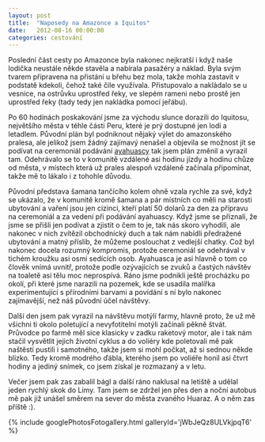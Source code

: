 ```yaml
---
layout: post
title:  "Naposedy na Amazonce a Iquitos"
date:   2012-08-16 00:00:00
categories: cestování
---
```


Poslední část cesty po Amazonce byla nakonec nejkratší i když naše lodička neustále někde stavěla a nabírala pasažéry a náklad. Byla svým tvarem připravena na přistání u břehu bez mola, takže mohla zastavit v podstatě kdekoli, čehož také čile využívala. Přistupovalo a nakládalo se u vesnice, na ostrůvku uprostřed řeky, ve slepém rameni nebo prostě jen uprostřed řeky (tady tedy jen nakládka pomocí jeřábu).

Po 60 hodinách poskakování jsme za východu slunce dorazili do Iquitosu, největšího města v téhle části Peru, které je prý dostupné jen lodí a letadlem. Původní plán byl podniknout nějaký výlet do amazonského pralesa, ale jelikož jsem žádný zajímavý nenašel a objevila se možnost jít se podívat na ceremoniál podávání [ayahuascy] tak jsem plán změnil a vyrazil tam. Odehrávalo se to v komunitě vzdálené asi hodinu jízdy a hodinu chůze od města, v místech která už prales alespoň vzdáleně začínala připomínat, takže mě to lákalo i z tohohle důvodu.

Původní představa šamana tančícího kolem ohně vzala rychle za své, když se ukázalo, že v komunitě kromě šamana a pár místních co měli na starosti ubytování a vaření jsou jen cizinci, kteří platí 50 dolarů za den za přípravu na ceremoniál a za vedení při podávání ayahuascy. Když jsme se přiznali, že jsme se přišli jen podívat a zjistit o čem to je, tak nás skoro vyhodili, ale nakonec v nich zvítězil obchodnický duch a tak nám nabídli předražené ubytování a matný příslib, že můžeme poslouchat z vedlejší chatky. Což byl nakonec docela rozumný kompromis, protože ceremoniál se odehrával v tichém kroužku asi osmi sedících osob. Ayahuasca je asi hlavně o tom co člověk vnímá uvnitř, protože podle ozývajících se zvuků a častých návštěv na toaletě asi tělu moc neprospívá. Ráno jsme podnikli ještě procházku po okolí, při které jsme narazili na pozemek, kde se usadila malířka experimentující s přírodními barvami a povídání s ní bylo nakonec zajímavější, než náš původní účel návštěvy.

Další den jsem pak vyrazil na návštěvu motýlí farmy, hlavně proto, že už mě všichni ti okolo poletující a nevyfotitelní motýli začínali pěkně štvát. Průvodce po farmě měl sice klasicky v zadku raketový motor, ale i tak nám stačil vysvětlit jejich životní cyklus a do voliéry kde poletovali mě pak naštěstí pustili i samotného, takže jsem si mohl počkat, až si sednou někde blízko. Tedy kromě modrého ďábla, kterého jsem po voliéře honil asi čtvrt hodiny a jediný snímek, co jsem získal je rozmazaný a v letu.

Večer jsem pak zas zabalil bágl a další ráno naklusal na letiště a udělal jeden rychlý skok do Limy. Tam jsem se zdržel jen přes den a noční autobus mě pak již unášel směrem na sever do města zvaného Huaraz. A o něm zas příště :).

{% include googlePhotosFotogallery.html galleryId='jWbJeQz8ULVkjpqT6' %}

[ayahuascy]: http://en.wikipedia.org/wiki/Ayahuasca

